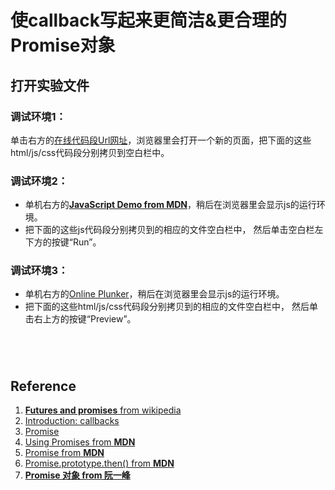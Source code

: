 # 使callback写起来更简洁&更合理的Promise对象

## 打开实验文件

### 调试环境1：
单击右方的[在线代码段Url网址](http://www.pythontutor.com/visualize.html#mode=edit)，浏览器里会打开一个新的页面，把下面的这些html/js/css代码段分别拷贝到空白栏中。

### 调试环境2：
- 单机右方的[**JavaScript Demo from MDN**](https://developer.mozilla.org/en-US/docs/Web/JavaScript/Reference/Global_Objects/Promise/then)，稍后在浏览器里会显示js的运行环境。
- 把下面的这些js代码段分别拷贝到的相应的文件空白栏中， 然后单击空白栏左下方的按键“Run”。

### 调试环境3：

- 单机右方的[Online Plunker](https://plnkr.co/edit/?open=lib%2Fscript.js)，稍后在浏览器里会显示js的运行环境。
- 把下面的这些html/js/css代码段分别拷贝到的相应的文件空白栏中， 然后单击右上方的按键“Preview”。

```javascript

```

```javascript

```

```html

```

```html

```

## Reference

1. [**Futures and promises** from wikipedia](https://en.wikipedia.org/wiki/Futures_and_promises)
2. [Introduction: callbacks](https://javascript.info/callbacks)
3. [Promise](https://javascript.info/promise-basics)
4. [Using Promises from **MDN**](https://developer.mozilla.org/en-US/docs/Web/JavaScript/Guide/Using_promises)
5. [Promise from **MDN**](https://developer.mozilla.org/en-US/docs/Web/JavaScript/Reference/Global_Objects/Promise)
6. [Promise.prototype.then() from **MDN**](hhttps://developer.mozilla.org/en-US/docs/Web/JavaScript/Reference/Global_Objects/Promise/then)
7. [**Promise 对象 from 阮一峰**](https://javascript.ruanyifeng.com/advanced/promise.html)






